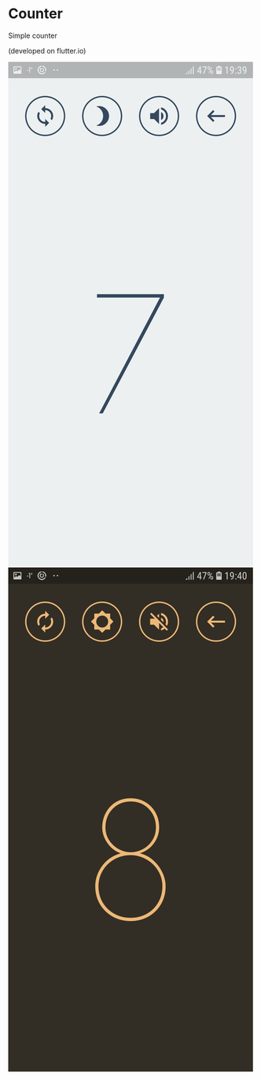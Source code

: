 # Counter

Simple counter

(developed on flutter.io)

![img](Screenshot_20190210-193959.jpg)   ![img](/Screenshot_20190210-194007.jpg)
